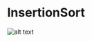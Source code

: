 # InsertionSort
![alt text]([http://url/to/img.png](https://github.com/Chiral13/InsertionSort/blob/main/ssst.png))

